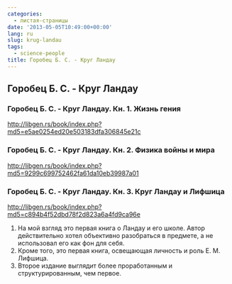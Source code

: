 ```yaml
---
categories:
  - листая-страницы
date: '2013-05-05T10:49:00+00:00'
lang: ru
slug: krug-landau
tags:
  - science-people
title: Горобец Б. С. - Круг Ландау
---
```


## Горобец Б. С. - Круг Ландау

<!--more-->

### Горобец Б. С. - Круг Ландау. Кн. 1. Жизнь гения

<http://libgen.rs/book/index.php?md5=e5ae0254ed20e503183dfa306845e21c>

### Горобец Б. С. - Круг Ландау. Кн. 2. Физика войны и мира

<http://libgen.rs/book/index.php?md5=9299c699752462fa61da10eb39987a01>

### Горобец Б. С. - Круг Ландау. Кн. 3. Круг Ландау и Лифшица

<http://libgen.rs/book/index.php?md5=c894b4f52dbd78f2d823a6a4fd9ca96e>

1. На мой взгляд это первая книга о Ландау и его школе. Автор действительно хотел объективно разобраться в предмете, а не использовал его как фон для себя.
2. Кроме того, это первая книга, освещающая личность и роль Е. М. Лифшица.
3. Второе издание выглядит более проработанным и структурированным, чем первое.